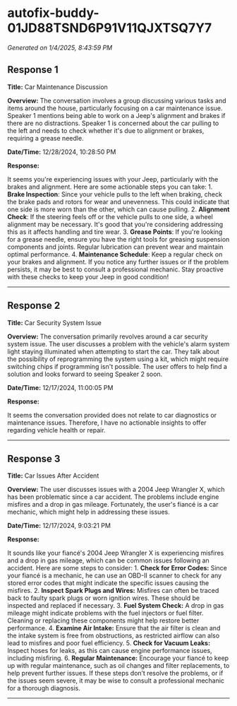 # autofix-buddy-01JD88TSND6P91V11QJXTSQ7Y7

*Generated on 1/4/2025, 8:43:59 PM*

## Response 1

**Title:** Car Maintenance Discussion

**Overview:** The conversation involves a group discussing various tasks and items around the house, particularly focusing on a car maintenance issue. Speaker 1 mentions being able to work on a Jeep's alignment and brakes if there are no distractions. Speaker 1 is concerned about the car pulling to the left and needs to check whether it's due to alignment or brakes, requiring a grease needle.

**Date/Time:** 12/28/2024, 10:28:50 PM

**Response:**

It seems you're experiencing issues with your Jeep, particularly with the brakes and alignment. Here are some actionable steps you can take:  1. **Brake Inspection**: Since your vehicle pulls to the left when braking, check the brake pads and rotors for wear and unevenness. This could indicate that one side is more worn than the other, which can cause pulling.  2. **Alignment Check**: If the steering feels off or the vehicle pulls to one side, a wheel alignment may be necessary. It's good that you're considering addressing this as it affects handling and tire wear.  3. **Grease Points**: If you're looking for a grease needle, ensure you have the right tools for greasing suspension components and joints. Regular lubrication can prevent wear and maintain optimal performance.  4. **Maintenance Schedule**: Keep a regular check on your brakes and alignment. If you notice any further issues or if the problem persists, it may be best to consult a professional mechanic.  Stay proactive with these checks to keep your Jeep in good condition!

---

## Response 2

**Title:** Car Security System Issue

**Overview:** The conversation primarily revolves around a car security system issue. The user discusses a problem with the vehicle's alarm system light staying illuminated when attempting to start the car. They talk about the possibility of reprogramming the system using a kit, which might require switching chips if programming isn't possible. The user offers to help find a solution and looks forward to seeing Speaker 2 soon.

**Date/Time:** 12/17/2024, 11:00:05 PM

**Response:**

It seems the conversation provided does not relate to car diagnostics or maintenance issues. Therefore, I have no actionable insights to offer regarding vehicle health or repair.

---

## Response 3

**Title:** Car Issues After Accident

**Overview:** The user discusses issues with a 2004 Jeep Wrangler X, which has been problematic since a car accident. The problems include engine misfires and a drop in gas mileage. Fortunately, the user's fiancé is a car mechanic, which might help in addressing these issues.

**Date/Time:** 12/17/2024, 9:03:21 PM

**Response:**

It sounds like your fiancé's 2004 Jeep Wrangler X is experiencing misfires and a drop in gas mileage, which can be common issues following an accident. Here are some steps to consider:  1. **Check for Error Codes:** Since your fiancé is a mechanic, he can use an OBD-II scanner to check for any stored error codes that might indicate the specific issues causing the misfires.  2. **Inspect Spark Plugs and Wires:** Misfires can often be traced back to faulty spark plugs or worn ignition wires. These should be inspected and replaced if necessary.  3. **Fuel System Check:** A drop in gas mileage might indicate problems with the fuel injectors or fuel filter. Cleaning or replacing these components might help restore better performance.  4. **Examine Air Intake:** Ensure that the air filter is clean and the intake system is free from obstructions, as restricted airflow can also lead to misfires and poor fuel efficiency.  5. **Check for Vacuum Leaks:** Inspect hoses for leaks, as this can cause engine performance issues, including misfiring.  6. **Regular Maintenance:** Encourage your fiancé to keep up with regular maintenance, such as oil changes and filter replacements, to help prevent further issues.  If these steps don’t resolve the problems, or if the issues seem severe, it may be wise to consult a professional mechanic for a thorough diagnosis.

---


